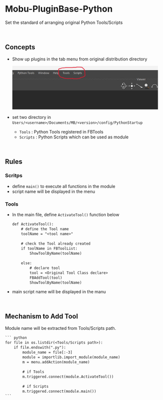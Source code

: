 # Mobu-PluginBase-Python
Set the standard of arranging original Python Tools/Scripts

<br>

## Concepts
- Show up plugins in the tab menu from original distribution directory

    ![alt text](image-1.png)

- set two directory in `Users/<username>/Documents/MB/<version>/config/PythonStartup`

    - `Tools`   : Python Tools registered in FBTools
    - `Scripts` : Python Scripts which can be used as module
<br>

## Rules
### Scritps
- define `main()` to execute all functions in the module
- script name will be displayed in the menu 


### Tools
- In the main file, define `ActivateTool()` function below  

    ```
    def ActivateTool():
        # define the Tool name 
        toolName = "<tool name>"

        # check the Tool already created
        if toolName in FBToolList:
            ShowToolByName(toolName)
    
        else:
            # declare tool
            tool = <Original Tool Class declare>
            FBAddTool(tool)
            ShowToolByName(toolName)
    ```

- main script name will be displayed in the manu

<br>

## Mechanism to Add Tool

Module name will be extracted from Tools/Scripts path. 

    ``` python
    for file in os.listdir(<Tools/Scripts path>):
        if file.endswith(".py"):
            module_name = file[:-3]
            module = importlib.import_module(module_name)
            m = menu.addAction(module_name)

            # if Tools
            m.triggered.connect(module.ActivateTool())

            # if Scripts
            m.triggered.connect(module.main())
    ```

<br>